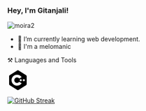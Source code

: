 ### Hey, I'm Gitanjali!
<!--
**gitssz/gitssz** is a ✨ _special_ ✨ repository because its `README.md` (this file) appears on your GitHub profile.

Here are some ideas to get you started:

- 🔭 I’m currently working on ...
- 👯 I’m looking to collaborate on ...
- 🤔 I’m looking for help with ...
- 💬 Ask me about ...
- 📫 How to reach me: ...
- 😄 Pronouns: ...
- ⚡ Fun fact: ...
-->



![moira2](https://user-images.githubusercontent.com/83583240/195600152-588084ce-0e03-4dad-a9d0-5db23ce5ebe4.gif)


- 🌱 I’m currently learning web development.
- 🎵 I'm a melomanic 

⚒️ Languages and Tools

<div>
<svg xmlns="http://www.w3.org/2000/svg" fill="none" viewBox="0 0 24 24" height="48" width="48"><path fill="#000000" fill-rule="evenodd" d="M12.801 0.914384C12.3117 0.605361 11.6883 0.605362 11.199 0.914384L2.69901 6.28281C2.26386 6.55764 2 7.03637 2 7.55104V16.4487C2 16.9634 2.26386 17.4421 2.69901 17.7169L11.199 23.0854C11.6883 23.3944 12.3117 23.3944 12.801 23.0854L21.301 17.7169C21.7361 17.4421 22 16.9634 22 16.4487V7.55104C22 7.03637 21.7361 6.55763 21.301 6.28281L12.801 0.914384ZM13.5036 13.9292C13.1015 14.4457 12.5482 14.8236 11.9209 15.0103C11.2936 15.1971 10.6236 15.1832 10.0046 14.9706C9.3856 14.7581 8.84842 14.3575 8.46812 13.8248C8.08782 13.2922 7.88339 12.654 7.88339 11.9995C7.88339 11.345 8.08782 10.7069 8.46812 10.1742C8.84842 9.64154 9.3856 9.24096 10.0046 9.02841C10.6236 8.81587 11.2936 8.80198 11.9209 8.98869C12.5482 9.1754 13.1015 9.55338 13.5036 10.0698L16.25 8.49915C15.4996 7.3807 14.4097 6.533 13.1409 6.08106C11.8722 5.62912 10.4917 5.59687 9.20326 5.98906C7.91477 6.38125 6.78643 7.17712 5.98462 8.25929C5.18282 9.34147 4.75 10.6527 4.75 11.9995C4.75 13.3464 5.18282 14.6576 5.98462 15.7397C6.78643 16.8219 7.91477 17.6178 9.20326 18.01C10.4917 18.4022 11.8722 18.3699 13.1409 17.918C14.4097 17.466 15.4996 16.6183 16.25 15.4999L13.5036 13.9292ZM14.75 11.5V10.75H15.75V11.5H16.5V12.5H15.75V13.25H14.75V12.5H14V11.5H14.75ZM18.25 13.25V12.5H17.5V11.5H18.25V10.75H19.25V11.5H20V12.5H19.25V13.25H18.25Z" clip-rule="evenodd"></path></svg> 
</div>


[![GitHub Streak](https://github-readme-streak-stats.herokuapp.com?user=gitssz&theme=dark&date_format=j%20M%5B%20Y%5D)](https://git.io/streak-stats)
